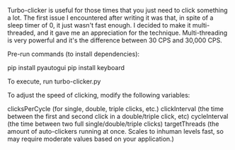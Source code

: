 Turbo-clicker is useful for those times that you just need to click something a lot. The first issue I encountered after writing it was that, in spite of a sleep timer of 0, it just wasn't fast enough. I decided to make it multi-threaded, and it gave me an appreciation for the technique. Multi-threading is very powerful and it's the difference between 30 CPS and 30,000 CPS.

Pre-run commands (to install dependencies):

pip install pyautogui
pip install keyboard

To execute, run turbo-clicker.py

To adjust the speed of clicking, modify the following variables:

clicksPerCycle (for single, double, triple clicks, etc.)
clickInterval (the time between the first and second click in a double/triple click, etc)
cycleInterval (the time between two full single/double/triple clicks)
targetThreads (the amount of auto-clickers running at once. Scales to inhuman levels fast, so may require moderate values based on your application.)
